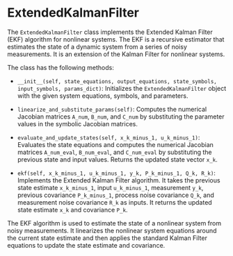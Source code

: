 # ExtendedKalmanFilter

The `ExtendedKalmanFilter` class implements the Extended Kalman Filter (EKF) algorithm for nonlinear systems. The EKF is a recursive estimator that estimates the state of a dynamic system from a series of noisy measurements. It is an extension of the Kalman Filter for nonlinear systems.

The class has the following methods:

- `__init__(self, state_equations, output_equations, state_symbols, input_symbols, params_dict)`: Initializes the `ExtendedKalmanFilter` object with the given system equations, symbols, and parameters.

- `linearize_and_substitute_params(self)`: Computes the numerical Jacobian matrices `A_num`, `B_num`, and `C_num` by substituting the parameter values in the symbolic Jacobian matrices.

- `evaluate_and_update_states(self, x_k_minus_1, u_k_minus_1)`: Evaluates the state equations and computes the numerical Jacobian matrices `A_num_eval`, `B_num_eval`, and `C_num_eval` by substituting the previous state and input values. Returns the updated state vector `x_k`.

- `ekf(self, x_k_minus_1, u_k_minus_1, y_k, P_k_minus_1, Q_k, R_k)`: Implements the Extended Kalman Filter algorithm. It takes the previous state estimate `x_k_minus_1`, input `u_k_minus_1`, measurement `y_k`, previous covariance `P_k_minus_1`, process noise covariance `Q_k`, and measurement noise covariance `R_k` as inputs. It returns the updated state estimate `x_k` and covariance `P_k`.

The EKF algorithm is used to estimate the state of a nonlinear system from noisy measurements. It linearizes the nonlinear system equations around the current state estimate and then applies the standard Kalman Filter equations to update the state estimate and covariance.